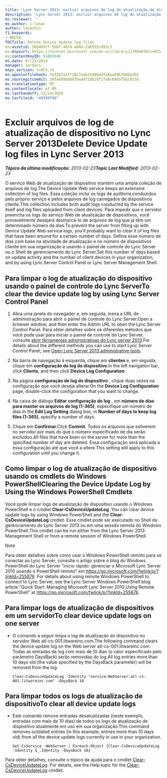 ```yaml
---
title: 'Lync Server 2013: excluir arquivos de log de atualização de dispositivo'
description: 'Lync Server 2013: excluir arquivos de log de atualização de dispositivo.'
ms.reviewer: ''
ms.author: v-lanac
author: lanachin
f1.keywords:
- NOCSH
TOCTitle: Delete Device Update log files
ms:assetid: 58d4097f-5bbf-4824-a04d-2a6555cd93c3
ms:mtpsurl: https://technet.microsoft.com/en-us/library/JJ994039(v=OCS.15)
ms:contentKeyID: 51803949
ms.date: 07/23/2014
manager: serdars
mtps_version: v=OCS.15
ms.openlocfilehash: fe32b3147f28c7eab1b4864df44ae0967848426b
ms.sourcegitcommit: 36fee89bb887bea4f18b19f17a8c69daf5bc423d
ms.translationtype: MT
ms.contentlocale: pt-BR
ms.lasthandoff: 11/24/2020
ms.locfileid: "49389798"
---
```

# <a name="delete-device-update-log-files-in-lync-server-2013"></a><span data-ttu-id="e7fa0-103">Excluir arquivos de log de atualização de dispositivo no Lync Server 2013</span><span class="sxs-lookup"><span data-stu-id="e7fa0-103">Delete Device Update log files in Lync Server 2013</span></span>

<div data-xmlns="http://www.w3.org/1999/xhtml">

<div class="topic" data-xmlns="http://www.w3.org/1999/xhtml" data-msxsl="urn:schemas-microsoft-com:xslt" data-cs="https://msdn.microsoft.com/">

<div data-asp="https://msdn2.microsoft.com/asp">



</div>

<div id="mainSection">

<div id="mainBody"><span data-ttu-id="e7fa0-104">

<span> </span></span><span class="sxs-lookup"><span data-stu-id="e7fa0-104">

<span> </span></span></span>

<span data-ttu-id="e7fa0-105">_**Tópico da última modificação:** 2013-02-23_</span><span class="sxs-lookup"><span data-stu-id="e7fa0-105">_**Topic Last Modified:** 2013-02-23_</span></span>

<span data-ttu-id="e7fa0-106">O serviço Web de atualização de dispositivo mantém uma ampla coleção de arquivos de log.</span><span class="sxs-lookup"><span data-stu-id="e7fa0-106">The Device Update Web service keeps an extensive collection of log files.</span></span> <span data-ttu-id="e7fa0-107">Essa coleção inclui os logs de auditoria conduzidos pelo próprio serviço e pelos arquivos de log carregados de dispositivos cliente.</span><span class="sxs-lookup"><span data-stu-id="e7fa0-107">This collection includes both audit logs conducted by the service itself and log files uploaded from client devices.</span></span> <span data-ttu-id="e7fa0-108">Para impedir que o servidor preencha os logs do serviço Web de atualização de dispositivos, você provavelmente desejará desmarcá-lo de arquivos de log que já têm um determinado número de dias.</span><span class="sxs-lookup"><span data-stu-id="e7fa0-108">To prevent the server from filling up with Device Update Web service logs, you’ll probably want to clear it of log files that have been around for a certain number of days.</span></span> <span data-ttu-id="e7fa0-109">Defina esse número de dias com base na atividade de atualização e no número de dispositivos cliente em sua organização e usando o painel de controle do Lync Server ou o Shell de gerenciamento do Lync Server.</span><span class="sxs-lookup"><span data-stu-id="e7fa0-109">Set this number of days based on update activity and the number of client devices in your organization, and by using Lync Server Control Panel or Lync Server Management Shell.</span></span>

<div>

## <a name="to-clear-the-device-update-log-by-using-lync-server-control-panel"></a><span data-ttu-id="e7fa0-110">Para limpar o log de atualização do dispositivo usando o painel de controle do Lync Server</span><span class="sxs-lookup"><span data-stu-id="e7fa0-110">To clear the device update log by using Lync Server Control Panel</span></span>

1.  <span data-ttu-id="e7fa0-111">Abra uma janela do navegador e, em seguida, insira a URL de administração para abrir o painel de controle do Lync Server.</span><span class="sxs-lookup"><span data-stu-id="e7fa0-111">Open a browser window, and then enter the Admin URL to open the Lync Server Control Panel.</span></span> <span data-ttu-id="e7fa0-112">Para obter detalhes sobre os diferentes métodos que você pode usar para iniciar o painel de controle do Lync Server, consulte [abrir ferramentas administrativas do Lync server 2013](lync-server-2013-open-lync-server-administrative-tools.md).</span><span class="sxs-lookup"><span data-stu-id="e7fa0-112">For details about the different methods you can use to start Lync Server Control Panel, see [Open Lync Server 2013 administrative tools](lync-server-2013-open-lync-server-administrative-tools.md).</span></span>

2.  <span data-ttu-id="e7fa0-113">Na barra de navegação à esquerda, clique em **clientes** e, em seguida, clique em **configuração do log do dispositivo**.</span><span class="sxs-lookup"><span data-stu-id="e7fa0-113">In the left navigation bar, click **Clients**, and then click **Device Log Configuration**.</span></span>

3.  <span data-ttu-id="e7fa0-114">Na página **configuração de log do dispositivo** , clique duas vezes na configuração que você deseja alterar.</span><span class="sxs-lookup"><span data-stu-id="e7fa0-114">On the **Device Log Configuration** page, double-click the configuration that you want to change.</span></span>

4.  <span data-ttu-id="e7fa0-115">Na caixa de diálogo **Editar configuração do log** , em **número de dias para manter os arquivos de log (1-365)**, especifique um número de dias.</span><span class="sxs-lookup"><span data-stu-id="e7fa0-115">In the **Edit Log Setting** dialog box, in **Number of days to keep log files (1-365)**, specifiy a number of days.</span></span>

5.  <span data-ttu-id="e7fa0-116">Clique em **Confirmar**.</span><span class="sxs-lookup"><span data-stu-id="e7fa0-116">Click **Commit**.</span></span> <span data-ttu-id="e7fa0-117">Todos os arquivos que estiverem no servidor por mais do que o número especificado de dia serão excluídos.</span><span class="sxs-lookup"><span data-stu-id="e7fa0-117">All files that have been on the server for more than the specified number of day are deleted.</span></span> <span data-ttu-id="e7fa0-118">Essa configuração será aplicada a essa configuração até que você a altere.</span><span class="sxs-lookup"><span data-stu-id="e7fa0-118">This setting will apply to this configuration until you change it.</span></span>

</div>

<div>

## <a name="clearing-the-device-update-log-by-using-the-windows-powershell-cmdlets"></a><span data-ttu-id="e7fa0-119">Como limpar o log de atualização de dispositivo usando os cmdlets do Windows PowerShell</span><span class="sxs-lookup"><span data-stu-id="e7fa0-119">Clearing the Device Update Log by Using the Windows PowerShell Cmdlets</span></span>

<span data-ttu-id="e7fa0-120">Você pode limpar logs de atualização de dispositivo usando o Windows PowerShell e o cmdlet **Clear-CsDeviceUpdateLog** .</span><span class="sxs-lookup"><span data-stu-id="e7fa0-120">You can clear device update logs by using Windows PowerShell and the **Clear-CsDeviceUpdateLog** cmdlet.</span></span> <span data-ttu-id="e7fa0-121">Esse cmdlet pode ser executado no Shell de gerenciamento do Lync Server 2013 ou em uma sessão remota do Windows PowerShell.</span><span class="sxs-lookup"><span data-stu-id="e7fa0-121">This cmdlet can be run either from the Lync Server 2013 Management Shell or from a remote session of Windows PowerShell.</span></span>

<div>


> [!NOTE]  
> <span data-ttu-id="e7fa0-122">Para obter detalhes sobre como usar o Windows PowerShell remoto para se conectar ao Lync Server, consulte o artigo sobre o blog do Windows PowerShell do Lync Server "início rápido: gerenciar o Microsoft Lync Server 2010 usando o PowerShell remoto" em <A href="https://go.microsoft.com/fwlink/p/?linkid=255876">https://go.microsoft.com/fwlink/p/?linkId=255876</A> .</span><span class="sxs-lookup"><span data-stu-id="e7fa0-122">For details about using remote Windows PowerShell to connect to Lync Server, see the Lync Server Windows PowerShell blog article "Quick Start: Managing Microsoft Lync Server 2010 Using Remote PowerShell" at <A href="https://go.microsoft.com/fwlink/p/?linkid=255876">https://go.microsoft.com/fwlink/p/?linkId=255876</A>.</span></span>



</div>

<div>

## <a name="to-clear-device-update-logs-on-one-server"></a><span data-ttu-id="e7fa0-123">Para limpar logs de atualização de dispositivos em um servidor</span><span class="sxs-lookup"><span data-stu-id="e7fa0-123">To clear device update logs on one server</span></span>

  - <span data-ttu-id="e7fa0-124">O comando a seguir limpa o log de atualização do dispositivo no servidor Web atl-cs-001.litwareinc.com.</span><span class="sxs-lookup"><span data-stu-id="e7fa0-124">The following command clears the device update log on the Web server atl-cs-001.litwareinc.com.</span></span> <span data-ttu-id="e7fa0-125">Todas as entradas de log com mais de 10 dias (o valor especificado pelo parâmetro DaysBack) serão removidas do log.</span><span class="sxs-lookup"><span data-stu-id="e7fa0-125">All log entries more than 10 days old (the value specified by the DaysBack parameter) will be removed from the log.</span></span>
    
        Clear-CsDeviceUpdateLog -Identity "service:WebServer:atl-cs-001.litwareinc.com" -DaysBack 10

</div>

<div>

## <a name="to-clear-all-device-update-logs"></a><span data-ttu-id="e7fa0-126">Para limpar todos os logs de atualização de dispositivo</span><span class="sxs-lookup"><span data-stu-id="e7fa0-126">To clear all device update logs</span></span>

  - <span data-ttu-id="e7fa0-127">Este comando remove entradas desatualizadas (neste exemplo, entradas com mais de 10 dias) de todos os logs de atualização de dispositivo atualmente em uso em sua organização.</span><span class="sxs-lookup"><span data-stu-id="e7fa0-127">This command removes outdated entries (in this example, entries more than 10 days old) from all the device update logs currently in use in your organization.</span></span>
    
        Get-CsService -WebServer | Foreach-Object {Clear-CsDeviceUpdateLog -Identity $_.Identity -DaysBack 10}

</div>

<span data-ttu-id="e7fa0-128">Para obter detalhes, consulte o tópico da ajuda para o cmdlet [Clear-CsDeviceUpdateLog](https://docs.microsoft.com/powershell/module/skype/Clear-CsDeviceUpdateLog) .</span><span class="sxs-lookup"><span data-stu-id="e7fa0-128">For details, see the Help topic for the [Clear-CsDeviceUpdateLog](https://docs.microsoft.com/powershell/module/skype/Clear-CsDeviceUpdateLog) cmdlet.</span></span>

<span data-ttu-id="e7fa0-129"></div>

</div>

<span> </span>

</div>

</div>

</span><span class="sxs-lookup"><span data-stu-id="e7fa0-129"></div>

</div>

<span> </span>

</div>

</div>

</span></span></div>

